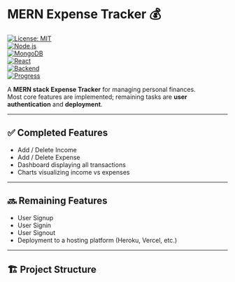 # MERN Expense Tracker 💰

[![License: MIT](https://img.shields.io/badge/License-MIT-yellow.svg)](LICENSE)  
[![Node.js](https://img.shields.io/badge/Node.js-14.x-green)](https://nodejs.org/)  
[![MongoDB](https://img.shields.io/badge/Database-MongoDB-blue)](https://www.mongodb.com/)  
[![React](https://img.shields.io/badge/Frontend-React-blueviolet)](https://reactjs.org/)  
[![Backend](https://img.shields.io/badge/Backend-Node.js-green)](https://nodejs.org/)  
[![Progress](https://img.shields.io/badge/Progress-WIP-red)](https://github.com/bhavna-dabral/Expence-tracker)


A **MERN stack Expense Tracker** for managing personal finances.  
Most core features are implemented; remaining tasks are **user authentication** and **deployment**.

---

## ✅ Completed Features

- Add / Delete Income  
- Add / Delete Expense  
- Dashboard displaying all transactions  
- Charts visualizing income vs expenses  

---

## 🔜 Remaining Features

- User Signup  
- User Signin  
- User Signout  
- Deployment to a hosting platform (Heroku, Vercel, etc.)

---

## 🏗️ Project Structure

